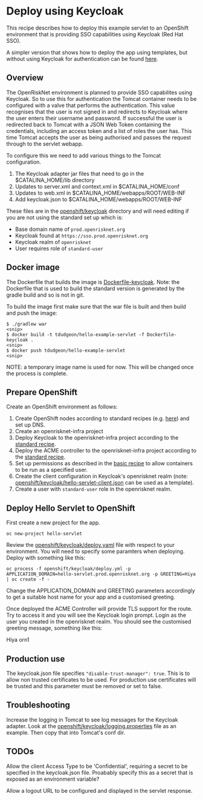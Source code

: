 # Deploy using Keycloak

This recipe describes how to deploy this example servlet to an OpenShift environment that is providing SSO
capabilities using Keycloak (Red Hat SSO).

A simpler version that shows how to deploy the app using templates, but without using Keycloak for authentication 
can be found [here](README.md).

## Overview

The OpenRiskNet environment is planned to provide SSO capabilites using Keycloak.
So to use this for authentication the Tomcat container needs to be configured with a
valve that performs the authentication. This value recognises that the user is not signed
in and redirects to Keycloak where the user enters their username and password. If successful
the user is redirected back to Tomcat with a JSON Web Token containing the credentials, including
an access token and a list of roles the user has. This time Tomcat accepts the user as being
authorised and passes the request through to the servlet webapp.

To configure this we need to add various things to the Tomcat configuration.

1. The Keycloak adapter jar files that need to go in the $CATALINA_HOME/lib directory
1. Updates to server.xml and context.xml in $CATALINA_HOME/conf
1. Updates to web.xml in $CATALINA_HOME/webapps/ROOT/WEB-INF
1. Add keycloak.json to $CATALINA_HOME/webapps/ROOT/WEB-INF

These files are in the [openshift/keycloak]() directory and will need editing if you are not using
the standard set up which is:

* Base domain name of `prod.openrisknet.org`
* Keycloak found at `https://sso.prod.openrisknet.org`
* Keycloak realm of `openrisknet`
* User requires role of `standard-user`

## Docker image

The Dockerfile that builds the image is [Dockerfile-keycloak](). Note: the Dockerfile that is used 
to build the standard version is generated by the gradle build and so is not in git.

To build the image first make sure that the war file is built and then build and push the image:
```
$ ./gradlew war
<snip>
$ docker build -t tdudgeon/hello-example-servlet -f Dockerfile-keycloak .
<snip>
$ docker push tdudgeon/hello-example-servlet
<snip>
```
NOTE: a temporary image name is used for now. This will be changed once the process is complete.

## Prepare OpenShift

Create an OpenShift environment as follows:

1. Create OpenShift nodes according to standard recipes (e.g. [here](https://github.com/OpenRiskNet/home/blob/master/openshift/ansible-simple-one.md)) and set up DNS.
1. Create an openrisknet-infra project
1. Deploy Keycloak to the openrisknet-infra project according to the [standard recipe](https://github.com/OpenRiskNet/home/tree/master/openshift/sso).
1. Deploy the ACME controller to the openrisknet-infra project according to the [standard recipe](https://github.com/OpenRiskNet/home/tree/master/openshift/certificates).
1. Set up permissions as described in the [basic recipe](README.md) to allow containers to be run as a specified user.
1. Create the client configuration in Keycloak's openrisknet realm (note: [openshift/keycloak/hello-servlet-client.json]() can be used as a template).
1. Create  a user with `standard-user` role in the openrisknet realm.

## Deploy Hello Servlet to OpenShift
 
First create a new project for the app.
```
oc new-project hello-servlet
```

Review the [openshift/keycloak/deploy.yaml]() file with respect to your environment. You will need to specify some paramters when deploying.
Deploy with something like this:
```
oc process -f openshift/keycloak/deploy.yml -p APPLICATION_DOMAIN=hello-servlet.prod.openrisknet.org -p GREETING=Hiya | oc create -f -
```
Change the APPLICATION_DOMAIN and GREETING parameters accordingly to get a suitable host name for your app and a customised greeting.

Once deployed the ACME Controller will provide TLS support for the route.
Try to access it and you will see the Keycloak login prompt.
Login as the user you created in the openrisknet realm.
You should see the customised greeting message, something like this:

Hiya orn1

## Production use

The keycloak.json file specifies `"disable-trust-manager": true`. This is to allow non trusted certificates to be used.
For production use certificates will be trusted and this parameter must be removed or set to false.

## Troubleshooting

Increase the logging in Tomcat to see log messages for the Keycloak adapter.
Look at the [openshift/keycloak/logging.properties]() file as an example.
Then copy that into Tomcat's conf dir. 

## TODOs

Allow the client Access Type to be 'Confidential', requiring a secret to be specified in the keycloak.json file. 
Proabably specify this as a secret that is exposed as an environment variable?

Allow a logout URL to be configured and displayed in the servlet response.






